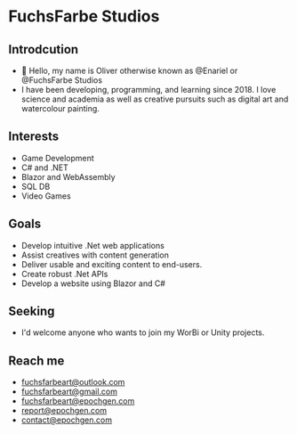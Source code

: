 # FuchsFarbe Studios
## Introdcution
- 👋 Hello, my name is Oliver otherwise known as @Enariel or @FuchsFarbe Studios
- I have been developing, programming, and learning since 2018. I love science and academia as well as creative pursuits such as digital art and watercolour painting.
## Interests
- Game Development
- C# and .NET
- Blazor and WebAssembly
- SQL DB
- Video Games
## Goals
- Develop intuitive .Net web applications
- Assist creatives with content generation
- Deliver usable and exciting content to end-users.
- Create robust .Net APIs
- Develop a website using Blazor and C#
## Seeking
- I'd welcome anyone who wants to join my WorBi or Unity projects.
## Reach me
- fuchsfarbeart@outlook.com
- fuchsfarbeart@gmail.com
- fuchsfarbeart@epochgen.com
- report@epochgen.com
- contact@epochgen.com
